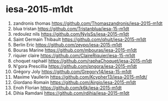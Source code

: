 # iesa-2015-m1dt

1. zandronis thomas https://github.com/Thomaszandronis/iesa-2015-m1dt
1. blua tristan https://github.com/Tristanblua/iesa-15-m1dt
1. redoulez nils https://github.com/NylsSs/iesa-2015-m1dt
1. Saint Germain Thibault https://github.com/qhuit/iesa-2015-m1dt
1. Berlin Eric https://github.com/zeypo/iesa-2015-m1dt
1. Bouras Marine https://github.com/mbouras/iesa-2015-m1dt
1. riquier claire https://github.com/ClaireRiquier/iesa-15-m1dt
1. choquet raphaël https://github.com/raphaChoquet/iesa-2015-m1dt
1. N'gora Prescillia https://github.com/pngora/iesa-2015-m1dt
1. Grégory Joly https://github.com/Gregory14/iesa-15-m1dt
1. Maxime Vaullerin https://github.com/Kcypher13/iesa-2015-m1dt/
1. Giordano Romain https://github.com/Airgio/iesa-2015-m1dt
2. Enoh Florian https://github.com/k6k/iesa-2015-m1dt
3. Dihia Ramdani https://github.com/rdihia/iesa-2015-m1dt
